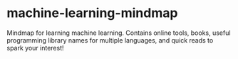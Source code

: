 # machine-learning-mindmap
Mindmap for learning machine learning. Contains online tools, books, useful programming library names for multiple languages, and quick reads to spark your interest!
